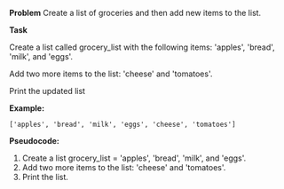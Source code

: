 **Problem**
Create a list of groceries and then add new items to the list.

**Task**

Create a list called grocery_list with the following items: 'apples', 'bread', 'milk', and 'eggs'.

Add two more items to the list: 'cheese' and 'tomatoes'.

Print the updated list

**Example:**  
```
['apples', 'bread', 'milk', 'eggs', 'cheese', 'tomatoes']
```

**Pseudocode:**

1. Create a list grocery_list = 'apples', 'bread', 'milk', and 'eggs'. 
2. Add two more items to the list: 'cheese' and 'tomatoes'. 
3. Print the list.
